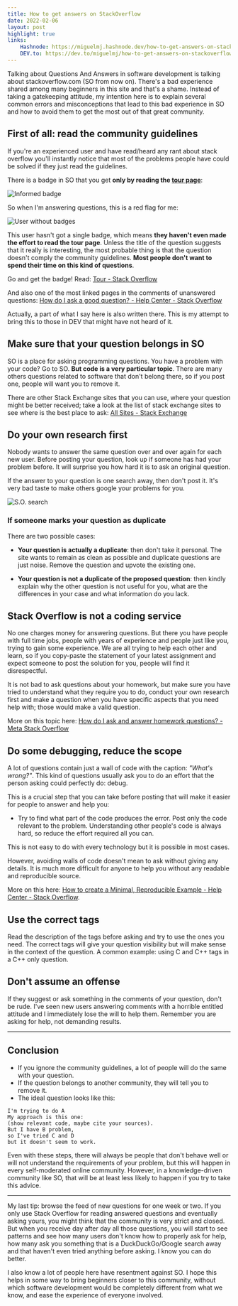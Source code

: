 ```yaml
---
title: How to get answers on StackOverflow
date: 2022-02-06
layout: post
highlight: true
links:
    Hashnode: https://miguelmj.hashnode.dev/how-to-get-answers-on-stackoverflow
    DEV.to: https://dev.to/miguelmj/how-to-get-answers-on-stackoverflow-3pp7
---
```

Talking about Questions And Answers in software development is talking about stackoverflow.com (SO from now on). There's a bad experience shared among many beginners in this site and that's a shame. Instead of taking a gatekeeping attitude, my intention here is to explain several common errors and misconceptions that lead to this bad experience in SO and how to avoid them to get the most out of that great community.

## First of all: read the community guidelines

If you're an experienced user and have read/heard any rant about stack overflow you'll instantly notice that most of the problems people have could be solved if they just read the guidelines.

There is a badge in SO that you get **only by reading the [tour page](https://stackoverflow.com/tour)**:

![Informed badge](https://dev-to-uploads.s3.amazonaws.com/uploads/articles/i8xzppryf7v4259c1wx2.png) 

So when I'm answering questions, this is a red flag for me:

![User without badges](https://dev-to-uploads.s3.amazonaws.com/uploads/articles/f2nze608arv3woxzhu7p.png)
 
This user hasn't got a single badge, which means **they haven't even made the effort to read the tour page**. Unless the title of the question suggests that it really is interesting, the most probable thing is that the question doesn't comply the community guidelines. **Most people don't want to spend their time on this kind of questions**.

Go and get the badge! Read: [Tour - Stack Overflow](https://stackoverflow.com/tour)

And also one of the most linked pages in the comments of unanswered questions: [How do I ask a good question? - Help Center - Stack Overflow](https://stackoverflow.com/help/how-to-ask)

Actually, a part of what I say here is also written there. This is my attempt to bring this to those in DEV that might have not heard of it.

## Make sure that your question belongs in SO

SO is a place for asking programming questions. You have a problem with your code? Go to SO. **But code is a very particular topic**. There are many others questions related to software that don't belong there, so if you post one, people will want you to remove it. 

There are other Stack Exchange sites that you can use, where your question might be better received; take a look at the list of stack exchange sites to see where is the best place to ask: [All Sites - Stack Exchange](https://stackexchange.com/sites?view=list#technology-traffic)

## Do your own research first

Nobody wants to answer the same question over and over again for each new user. Before posting your question, look up if someone has had your problem before. It will surprise you how hard it is to ask an original question.

If the answer to your question is one search away, then don't post it. It's very bad taste to make others google your problems for you.

![S.O. search](https://dev-to-uploads.s3.amazonaws.com/uploads/articles/dl7l27msruv0tex3r1hb.png)

### If someone marks your question as duplicate
There are two possible cases:

- **Your question is actually a duplicate**: then don't take it personal. The site wants to remain as clean as possible and duplicate questions are just noise. Remove the question and upvote the existing one.

- **Your question is not a duplicate of the proposed question**: then kindly explain why the other question is not useful for you, what are the differences in your case and what information do you lack.

## Stack Overflow is not a coding service

No one charges money for answering questions. But there you have people with full time jobs, people with years of experience and people just like you, trying to gain some experience. We are all trying to help each other and learn, so if you copy-paste the statement of your latest assignment and expect someone to post the solution for you, people will find it disrespectful.

It is not bad to ask questions about your homework, but make sure you have tried to understand what they require you to do, conduct your own research first and make a question when you have specific aspects that you need help with; those would make a valid question.

More on this topic here: [How do I ask and answer homework questions? - Meta Stack Overflow](https://meta.stackoverflow.com/questions/334822/how-do-i-ask-and-answer-homework-questions)

## Do some debugging, reduce the scope

A lot of questions contain just a wall of code with the caption: *"What's wrong?"*. This kind of questions usually ask you to do an effort that the person asking could perfectly do: debug.

This is a crucial step that you can take before posting that will make it easier for people to answer and help you:
- Try to find what part of the code produces the error. Post only the code relevant to the problem. Understanding other people's code is always hard, so reduce the effort required all you can.

This is not easy to do with every technology but it is possible in most cases.

However, avoiding walls of code doesn't mean to ask without giving any details. It is much more difficult for anyone to help you without any readable and reproducible source.

More on this here: [How to create a Minimal, Reproducible Example - Help Center - Stack Overflow](https://stackoverflow.com/help/minimal-reproducible-example).

## Use the correct tags

Read the description of the tags before asking and try to use the ones you need. The correct tags will give your question visibility but will make sense in the context of the question. A common example: using C and C++ tags in a C++ only question.

## Don't assume an offense

If they suggest or ask something in the comments of your question, don't be rude. I've seen new users answering comments with a horrible entitled attitude and I immediately lose the will to help them. Remember you are asking for help, not demanding results.

***

## Conclusion

- If you ignore the community guidelines, a lot of people will do the same with your question.
- If the question belongs to another community, they will tell you to remove it.
- The ideal question looks like this:
```
I'm trying to do A
My approach is this one:
(show relevant code, maybe cite your sources).
But I have B problem, 
so I've tried C and D
but it doesn't seem to work.
```

Even with these steps, there will always be people that don't behave well or will not understand the requirements of your problem, but this will happen in every self-moderated online community. However, in a knowledge-driven community like SO, that will be at least less likely to happen if you try to take this advice.

***

My last tip: browse the feed of new questions for one week or two. If you only use Stack Overflow for reading answered questions and eventually asking yours, you might think that the community is very strict and closed. But when you receive day after day all those questions, you will start to see patterns and see how many users don't know how to properly ask for help, how many ask you something that is a DuckDuckGo/Google search away and that haven't even tried anything before asking. I know you can do better.

I also know a lot of people here have resentment against SO. I hope this helps in some way to bring beginners closer to this community, without which software development would be completely different from what we know, and ease the experience of everyone involved.
